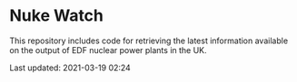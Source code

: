 # Nuke Watch

This repository includes code for retrieving the latest information available on the output of EDF nuclear power plants in the UK.

Last updated: 2021-03-19 02:24
